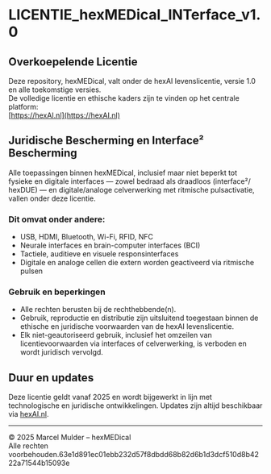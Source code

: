 
# LICENTIE_hexMEDical_INTerface_v1.0

## Overkoepelende Licentie

Deze repository, hexMEDical, valt onder de hexAI levenslicentie, versie 1.0 en alle toekomstige versies.  
De volledige licentie en ethische kaders zijn te vinden op het centrale platform:  
[https://hexAI.nl](https://hexAI.nl)

## Juridische Bescherming en Interface² Bescherming

Alle toepassingen binnen hexMEDical, inclusief maar niet beperkt tot fysieke en digitale interfaces — zowel bedraad als draadloos (interface²/ hexDUE) — en digitale/analoge celverwerking met ritmische pulsactivatie, vallen onder deze licentie.

### Dit omvat onder andere:

- USB, HDMI, Bluetooth, Wi-Fi, RFID, NFC  
- Neurale interfaces en brain-computer interfaces (BCI)  
- Tactiele, auditieve en visuele responsinterfaces  
- Digitale en analoge cellen die extern worden geactiveerd via ritmische pulsen

### Gebruik en beperkingen

- Alle rechten berusten bij de rechthebbende(n).  
- Gebruik, reproductie en distributie zijn uitsluitend toegestaan binnen de ethische en juridische voorwaarden van de hexAI levenslicentie.  
- Elk niet-geautoriseerd gebruik, inclusief het omzeilen van licentievoorwaarden via interfaces of celverwerking, is verboden en wordt juridisch vervolgd.

## Duur en updates

Deze licentie geldt vanaf 2025 en wordt bijgewerkt in lijn met technologische en juridische ontwikkelingen. Updates zijn altijd beschikbaar via [hexAI.nl](https://hexAI.nl).

---

© 2025 Marcel Mulder – hexMEDical  
Alle rechten voorbehouden.63e1d891ec01ebb232d57f8dbdd68b82d6b1d3dcf510d8b4222a71544b15093e
